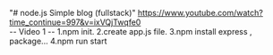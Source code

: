 "# node.js Simple blog (fullstack)"
https://www.youtube.com/watch?time_continue=997&v=ixVQjTwqfe0
<br />
-- Video 1 --
1.npm init.
2.create app.js file.
3.npm install express     , package...
4.npm run start 